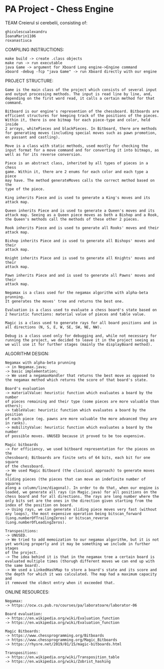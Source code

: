 # PA Project - Chess Engine

TEAM Creierul si cerebelii, consisting of:

	ghiculescualexandru
	IoanaMarin1106
	roxanastiuca

COMPILING INSTRUCTIONS:

	make build -> create .class objects
	make run -> run executable
	java Game -> argument for Xboard Long engine->Engine command
	xboard -debug -fcp "java Game" -> run Xboard directly with our engine

PROJECT STRUCTURE:

	Game is the main class of the project which consists of several input
	and output processing methods. The input is read line by line, and,
	depending on the first word read, it calls a certain method for that
	command.
	
	Bitboard is our engine's represention of the chessboard. Bitboards are
	efficient structures for keeping track of the positions of the pieces.
	Within it, there is one bitmap for each piece-type and color, held inside
	2 arrays, whitePieces and blackPieces. In Bitboard, there are methods
	for generating moves (including special moves such as pawn promotion,
	en passant and castling).
	
	Move is a class with static methods, used mostly for checking the
	input format for a move command and for converting it into bitmaps, as
	well as for its reverse conversion.

	Piece is an abstract class, inherited by all types of pieces in a chess
	game. Within it, there are 2 enums for each color and each type a piece
	may have. The method generateMoves calls the correct method based on the
	type of the piece.

	King inherits Piece and is used to generate a King's moves and its
	attack map.

	Queen inherits Piece and is used to generate a Queen's moves and its
	attack map. Seeing as a Queen piece moves as both a Bishop and a Rook,
	the Queen's methods call the methods of these other 2 pieces.

	Rook inherits Piece and is used to generate all Rooks' moves and their
	attack map.

	Bishop inherits Piece and is used to generate all Bishops' moves and their
	attack map.

	Knight inherits Piece and is used to generate all Knights' moves and their
	attack map.

	Pawn inherits Piece and and is used to generate all Pawns' moves and their
	attack map.

	Negamax is a class used for the negamax algorithm with alpha-beta prunning.
	It generates the moves' tree and returns the best one.

	Evaluation is a class used to evaluate a chess board's state based on
	2 heuristic functions: material value of pieces and table value.

	Magic is a class used to generate rays for all board positions and in
	all directions (N, S, E, W, SE, SW, NE, NW).

	Debug is a class used only for debugging and, while not necessary for
	running the project, we decided to leave it in the project seeing as
	we will use it for further stages (mainly the displayBoard method).

ALGORITHM DESIGN:

	Negamax with alpha-beta prunning
	-> in Negamax.java;
	-> basic implementation;
	-> We used a negamaxHandler that returns the best move as opposed to
	the negamax method which returns the score of that board's state.

	Board's evaluation
	-> materialValue: heuristic function which evaluates a board by the number
	of pieces remaining and their type (some pieces are more valuable than
	others);
	-> tableValue: heuristic function which evaluates a board by the position
	of each piece (eg. pawns are more valuable the more advanced they are
	in ranks).
	-> mobilityValue: heuristic function which evaluates a board by the number
	of possible moves. UNUSED because it proved to be too expensive.

	Magic bitboards
	-> For efficiency, we used bitboard representation for the pieces on the
	chessboard; Bitboards are finite sets of 64 bits, each bit for one square
	of the chessboard.
	-> We used Magic Bitboard (the classical approach) to generate moves for
	sliding pieces (the pieces that can move an indefinite number of squares
	along a column/line/diagonal). In order to do that, when our engine is
	loaded, we generate all rays (in Magic.java) for all positions on the
	chess board and for all directions. The rays are long number where the
	only bits set are the ones in the direction given starting from the
	index of the position on board.
	-> Using rays, we can generate sliding piece moves very fast (without
	any loops), the most expensive operation being bitscan_forward
	(Long.numberOfTrailingZeros) or bitscan_reverse (Long.numberOfLeadingZeros).

	Transpositions:
	-> UNUSED.
	-> We tried to add memoization to our negamax algorithm, but it is not
	yet working properly and it may be something we include in further stages
	of the project.
	-> The idea behind it is that in the negamax tree a certain board is
	evaluated multiple times (thorugh different moves we can end up with
	the same board).
	-> We used a LinkedHashMap to store a board's state and its score and
	the depth for which it was calculated. The map had a maximum capacity and
	it removed the oldest entry when it exceeded that.

ONLINE RESOURCES:

	Negamax:
	-> https://ocw.cs.pub.ro/courses/pa/laboratoare/laborator-06

	Board evaluation:
	-> https://en.wikipedia.org/wiki/Evaluation_function
	-> https://en.wikipedia.org/wiki/Evaluation_function

	Magic Bitboards:
	-> https://www.chessprogramming.org/Bitboards
	-> https://www.chessprogramming.org/Magic_Bitboards
	-> https://rhysre.net/2019/01/15/magic-bitboards.html

	Transpositions:
	-> https://en.wikipedia.org/wiki/Transposition_table
	-> https://en.wikipedia.org/wiki/Zobrist_hashing
